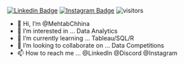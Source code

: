 [![Linkedin Badge](https://img.shields.io/badge/-LinkedIn-0e76a8?style=flat-square&logo=Linkedin&logoColor=white)](https://www.linkedin.com/in/mehtab-chhina/)
[![Instagram Badge](https://img.shields.io/badge/-Instagram-e4405f?style=flat-square&logo=Instagram&logoColor=white)](https://www.instagram.com/mehtabchhina/)
![visitors](https://visitor-badge.laobi.icu/badge?page_id=MehtabChhina.MehtabChhina)





- 👋 Hi, I’m @MehtabChhina
- 👀 I’m interested in ... Data Analytics 
- 🌱 I’m currently learning ... Tableau/SQL/R
- 💞️ I’m looking to collaborate on ... Data Competitions
- 📫 How to reach me ... @LinkedIn @Discord @Instagram

<!---
MehtabChhina/MehtabChhina is a ✨ special ✨ repository because its `README.md` (this file) appears on your GitHub profile.
You can click the Preview link to take a look at your changes.
--->
